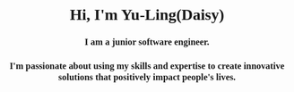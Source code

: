 <h1 style="font-family:Menlo" align="center">Hi, I'm Yu-Ling(Daisy)</h1>
<h3 style="font-family:Menlo" align="center">I am a junior software engineer.</h3>
 <h3 style="font-family:Menlo" align="center">I'm passionate about using my skills and expertise to create innovative solutions that positively impact people's lives.</h3>